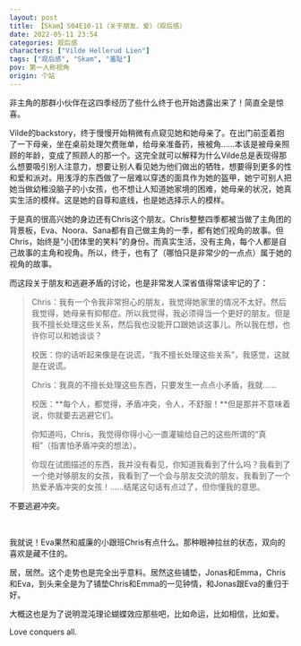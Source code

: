 ```yaml
---
layout: post
title: 【Skam】S04E10-11（关于朋友、爱）（观后感）
date: 2022-05-11 23:54
categories: 观后感
characters: ["Vilde Hellerud Lien"]
tags: ["观后感", "Skam", "羞耻"]
pov: 第一人称视角
origin: 个站
---
```


非主角的那群小伙伴在这四季经历了些什么终于也开始透露出来了！简直全是惊喜。

Vilde的backstory，终于慢慢开始稍微有点窥见她和她母亲了。在出门前歪着抱了一下母亲，坐在桌前处理欠费账单，给母亲准备药，掖被角……本该是被母亲照顾的年龄，变成了照顾人的那一个。这完全就可以解释为什么Vilde总是表现得那么想要吸引别人注意力，想要让别人看见她为他们做出的牺牲，想要得到更多的性和爱和派对。用浅浮的东西做了一层难以穿透的面具作为她的盔甲，她宁可别人把她当做幼稚没脑子的小女孩，也不想让人知道她家境的困难，她母亲的状况，她真实生活的模样。这是她的自尊和底线，也是她选择示人的模样。

于是真的很高兴她的身边还有Chris这个朋友。Chris整整四季都被当做了主角团的背景板，Eva、Noora、Sana都有自己做主角的一季，都有她们视角的故事。但Chris，始终是“小团体里的笑料”的身份。而真实生活，没有主角，每个人都是自己故事的主角和视角。所以，终于，也有了（哪怕只是非常少的一点点）属于她的视角的故事。

而这段关于朋友和逃避矛盾的讨论，也是非常发人深省值得常读牢记的了：

> Chris：我有一个令我非常担心的朋友，我觉得她家里的情况不太好。然后我觉得，她母亲有抑郁症。所以我觉得，我必须得当一个更好的朋友。但是我不擅长处理这些关系，然后我也没能开口跟她谈这事儿。所以我在想，也许你可以和她谈谈？
> 
> 校医：你的话听起来像是在说谎，“我不擅长处理这些关系”，我感觉，这就是在说谎。
> 
> Chris：我真的不擅长处理这些东西，只要发生一点点小矛盾，我就……
> 
> 校医：**每个人，都觉得，矛盾冲突，令人，不舒服！**但是那并不意味着说，你就要去逃避它们。
> 
> 你知道吗，Chris，我觉得你得小心一直灌输给自己的这些所谓的“真相”（指害怕矛盾冲突的想法）。
> 
> 你现在试图描述的东西，我并没有看见，你知道我看到了什么吗？我看到了一个绝对够朋友的女孩，我看到了一个会与朋友交流的朋友，我看到了一个热爱矛盾冲突的女孩！……结尾这句话有点过了，但你懂我的意思。

不要逃避冲突。

<br>

我就说！Eva果然和威廉的小跟班Chris有点什么。那种眼神拉丝的状态，双向的喜欢是藏不住的。

居，居然。这个走势也是完全出乎意料。居然这些铺垫，Jonas和Emma，Chris和Eva，到头来全是为了铺垫Chris和Emma的一见钟情，和Jonas跟Eva的重归于好。

大概这也是为了说明混沌理论蝴蝶效应那些吧，比如命运，比如相信，比如爱。

Love conquers all.
